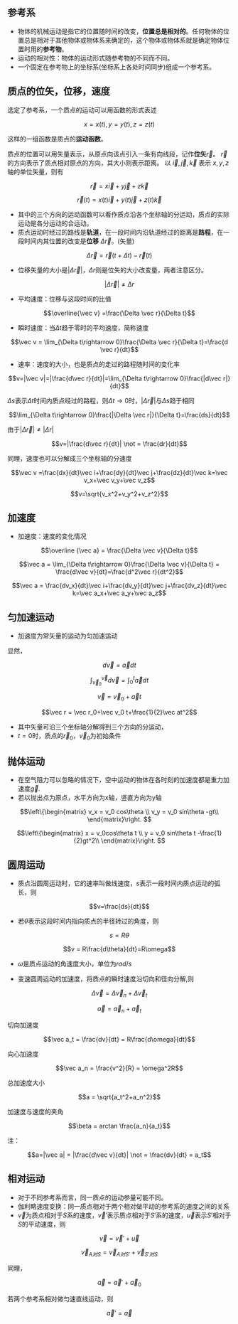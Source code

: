 

## 参考系

- 物体的机械运动是指它的位置随时间的改变，**位置总是相对的**。任何物体的位置总是相对于其他物体或物体系来确定的，这个物体或物体系就是确定物体位置时用的**参考物**。
- 运动的相对性：物体的运动形式随参考物的不同而不同。
- 一个固定在参考物上的坐标系(坐标系上各处时间同步)组成一个参考系。

## 质点的位矢，位移，速度

选定了参考系，一个质点的运动可以用函数的形式表述

$$x=x(t),y=y(t),z=z(t)$$

这样的一组函数是质点的**运动函数**。

质点的位置可以用矢量表示，从原点向该点引入一条有向线段，记作**位矢**$\vec r$。
$\vec r$ 的方向表示了质点相对原点的方向，其大小则表示距离。
以 $\vec i,\vec j,\vec k$ 表示 $x,y,z$ 轴的单位矢量，则有

$$\vec r = x\vec i+y\vec j+z\vec k$$

$$\vec r(t) = x(t)\vec i+y(t)\vec j+z(t)\vec k$$

- 其中的三个方向的运动函数可以看作质点沿各个坐标轴的分运动，质点的实际运动是各分运动的合运动。
- 质点运动时经过的路线是**轨道**，在一段时间内沿轨道经过的距离是**路程**，在一段时间内其位置的改变是**位移** $\Delta \vec r$。(矢量)

$$\Delta \vec r = \vec r(t+\Delta t) - \vec r(t)$$

- 位移矢量的大小是$|\Delta \vec r|$，$\Delta r$则是位矢的大小改变量，两者注意区分。

$$|\Delta \vec r| \not = \Delta r$$

- 平均速度：位移与这段时间的比值

$$\overline{\vec v} =\frac{\Delta \vec r}{\Delta t}$$

- 瞬时速度：当$\Delta t$趋于零时的平均速度，简称速度

$$\vec v = \lim_{\Delta t\rightarrow 0}\frac{\Delta \vec r}{\Delta t}=\frac{d \vec r}{dt}$$

- 速率：速度的大小，也是质点的走过的路程随时间的变化率

$$v=|\vec v|=|\frac{d\vec r}{dt}|=\lim_{\Delta t\rightarrow 0}\frac{|d\vec r|}{dt}$$

$\Delta s$表示$\Delta t$时间内质点经过的路程，则$\Delta t\rightarrow 0$时，$|\Delta \vec r|$与$\Delta s$趋于相同

$$\lim_{\Delta t\rightarrow 0}\frac{|\Delta \vec r|}{\Delta t}=\frac{ds}{dt}$$

由于$|\Delta \vec r|\not =|\Delta r|$

$$v=|\frac{d\vec r}{dt}| \not = \frac{dr}{dt}$$

同理，速度也可以分解成三个坐标轴的分速度

$$\vec v =\frac{dx}{dt}\vec i+\frac{dy}{dt}\vec j+\frac{dz}{dt}\vec k=\vec v_x+\vec v_y+\vec v_z$$

$$v=\sqrt{v_x^2+v_y^2+v_z^2}$$

## 加速度

- 加速度：速度的变化情况

$$\overline {\vec a} = \frac{\Delta \vec v}{\Delta t}$$

$$\vec a = \lim_{\Delta t\rightarrow 0}\frac{\Delta \vec v}{\Delta t} = \frac{d\vec v}{dt}=\frac{d^2\vec r}{dt^2}$$

$$\vec a = \frac{dv_x}{dt}\vec i+\frac{dv_y}{dt}\vec j+\frac{dv_z}{dt}\vec k=\vec a_x+\vec a_y+\vec a_z$$

## 匀加速运动

- 加速度为常矢量的运动为匀加速运动

显然，

$$d\vec v = \vec adt$$

$$\int_{\vec v_0}^{\vec v} d\vec v=\int_0^t \vec adt$$

$$\vec v = \vec v_0+\vec at$$

$$\vec r = \vec r_0+\vec v_0 t+\frac{1}{2}\vec at^2$$

- 其中矢量可沿三个坐标轴分解得到三个方向的分运动，
- $t=0$时，质点的$\vec r_0，\vec v_0$为初始条件

## 抛体运动

- 在空气阻力可以忽略的情况下，空中运动的物体在各时刻的加速度都是重力加速度$\vec g$.
- 若以抛出点为原点，水平方向为x轴，竖直方向为y轴

$$\left\{\begin{matrix} 
 v_x = v_0 cos\theta \\  
v_y = v_0 sin\theta -gt\\
\end{matrix}\right. $$

$$\left\{\begin{matrix} 
 x = v_0cos\theta t \\  
y = v_0 sin\theta t -\frac{1}{2}gt^2\\
\end{matrix}\right. $$


## 圆周运动

- 质点沿圆周运动时，它的速率叫做线速度，$s$表示一段时间内质点运动的弧长，则

$$v=\frac{ds}{dt}$$

- 若$\theta$表示这段时间内指向质点的半径转过的角度，则

$$s=R\theta$$

$$v = R\frac{d\theta}{dt}=R\omega$$

- $\omega$是质点运动的角速度大小，单位为$rad/s$


- 变速圆周运动的加速度，将质点的瞬时速度沿切向和径向分解,则

$$\Delta\vec v =\Delta \vec v_n+\Delta \vec v_t$$

$$\vec a = \vec a_n+ \vec a_t$$

切向加速度

$$\vec a_t = \frac{dv}{dt} = R\frac{d\omega}{dt}$$

向心加速度

$$\vec a_n = \frac{v^2}{R} = \omega^2R$$

总加速度大小

$$a = \sqrt{a_t^2+a_n^2}$$

加速度与速度的夹角

$$\beta = arctan \frac{a_n}{a_t}$$

注：

$$a=|\vec a| = |\frac{d\vec v}{dt}| \not = \frac{dv}{dt} = a_t$$

## 相对运动

- 对于不同参考系而言，同一质点的运动参量可能不同。
- 伽利略速度变换：同一质点相对于两个相对做平动的参考系的速度之间的关系
- $\vec v$为质点相对于$S$系的速度，$\vec v'$表示质点相对于$S'$系的速度，$\vec u$表示$S'$相对于$S$的平动速度，则

$$\vec v = \vec v' + \vec u$$

$$\vec v_{A对S} = \vec v_{A对S'}+\vec v_{S'对S}$$

同理，

$$\vec a = \vec a' + \vec a_0$$

若两个参考系相对做匀速直线运动，则

$$\vec a' = \vec a$$

